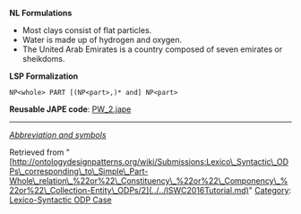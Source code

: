 __NL Formulations__



* Most clays consist of flat particles.
* Water is made up of hydrogen and oxygen.
* The United Arab Emirates is a country composed of seven emirates or sheikdoms.


  

__LSP Formalization__




```
NP<whole> PART [(NP<part>,)* and] NP<part>

```

__Reusable JAPE code__: [PW\_2.jape](../../images/8/89/PW_2.jape "PW 2.jape")





---


_[Abbreviation and symbols](../../Community/LSPSymbols.md "Community:LSPSymbols")_





Retrieved from "[http://ontologydesignpatterns.org/wiki/Submissions:Lexico\_Syntactic\_ODPs\_corresponding\_to\_Simple\_Part-Whole\_relation\_%22or%22\_Constituency\_%22or%22\_Componency\_%22or%22\_Collection-Entity\_ODPs/2](../../ISWC2016Tutorial.md)"
 [Category](http://ontologydesignpatterns.org/wiki/Special:Categories "Special:Categories"): [Lexico-Syntactic ODP Case](../../Category/Lexico-Syntactic_ODP_Case.md "Category:Lexico-Syntactic ODP Case")